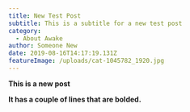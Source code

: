 ```yaml
---
title: New Test Post
subtitle: This is a subtitle for a new test post
category:
  - About Awake
author: Someone New
date: 2019-08-16T14:17:19.131Z
featureImage: /uploads/cat-1045782_1920.jpg
---
```

**This is a new post**

**It has a couple of lines that are bolded.**
